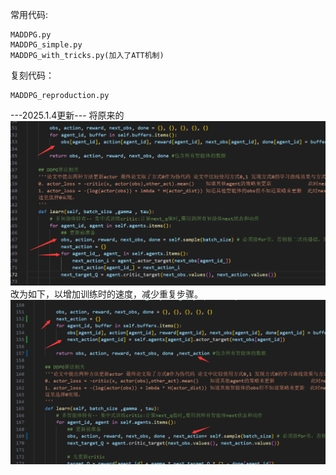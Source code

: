 常用代码:
```
MADDPG.py
MADDPG_simple.py
MADDPG_with_tricks.py(加入了ATT机制)
```
复刻代码：
```
MADDPG_reproduction.py
```
---2025.1.4更新---
将原来的
![alt text](image-1.png)
改为如下，以增加训练时的速度，减少重复步骤。
![alt text](image.png)